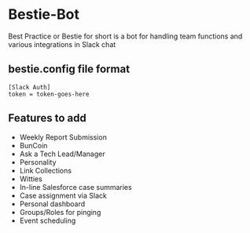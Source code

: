 # Bestie-Bot
Best Practice or Bestie for short is a bot for handling team functions and various integrations in Slack chat


## bestie.config file format
```
[Slack Auth]
token = token-goes-here
```

## Features to add
* Weekly Report Submission
* BunCoin
* Ask a Tech Lead/Manager
* Personality
* Link Collections
* Witties
* In-line Salesforce case summaries
* Case assignment via Slack
* Personal dashboard
* Groups/Roles for pinging
* Event scheduling